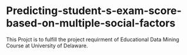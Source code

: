 # Predicting-student-s-exam-score-based-on-multiple-social-factors

This Projct is to fulfill the project requirment of Educational Data Mining Course at University of Delaware. 
